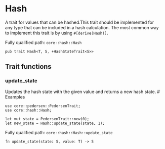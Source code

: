 # Hash

A trait for values that can be hashed.This trait should be implemented for any type that can be included in a hash calculation. The most common way to implement this trait is by using `#[derive(Hash)]`.

Fully qualified path: `core::hash::Hash`

<pre><code class="language-rust">pub trait Hash&lt;T, S, +HashStateTrait&lt;S&gt;&gt;</code></pre>

## Trait functions

### update_state

Updates the hash state with the given value and returns a new hash state.  # Examples
```cairo
use core::pedersen::PedersenTrait;
use core::hash::Hash;

let mut state = PedersenTrait::new(0);
let new_state = Hash::update_state(state, 1);
```

Fully qualified path: `core::hash::Hash::update_state`

<pre><code class="language-rust">fn update_state(state: S, value: T) -&gt; S</code></pre>


